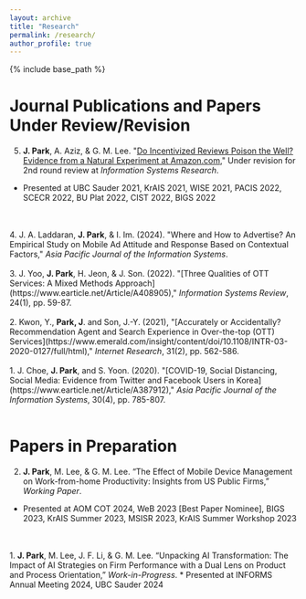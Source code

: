 ```yaml
---
layout: archive
title: "Research"
permalink: /research/
author_profile: true
---
```


{% include base_path %}

Journal Publications and Papers Under Review/Revision
======
5. <b>J. Park</b>, A. Aziz, & G. M. Lee. "[Do Incentivized Reviews Poison the Well? Evidence from a Natural Experiment at Amazon.com](https://papers.ssrn.com/sol3/papers.cfm?abstract_id=4718932)," Under revision for 2nd round review at <i>Information Systems Research</i>.
 * Presented at UBC Sauder 2021, KrAIS 2021, WISE 2021, PACIS 2022, SCECR 2022, BU Plat 2022, CIST 2022, BIGS 2022
<br>
<br>
4. J. A. Laddaran, <b>J. Park</b>, & I. Im. (2024). "Where and How to Advertise? An Empirical Study on Mobile Ad Attitude and Response Based on Contextual Factors," <i>Asia Pacific Journal of the Information Systems</i>.
<br>
<br>
3. J. Yoo, <b>J. Park</b>, H. Jeon, & J. Son. (2022). "[Three Qualities of OTT Services: A Mixed Methods Approach](https://www.earticle.net/Article/A408905)," <i>Information Systems Review</i>, 24(1), pp. 59-87.
<br>
<br>
2. Kwon, Y., <b>Park, J</b>. and Son, J.-Y. (2021), "[Accurately or Accidentally? Recommendation Agent and Search Experience in Over-the-top (OTT) Services](https://www.emerald.com/insight/content/doi/10.1108/INTR-03-2020-0127/full/html)," <i>Internet Research</i>, 31(2), pp. 562-586.
<br>
<br>
1. J. Choe, <b>J. Park</b>, and S. Yoon. (2020). "[COVID-19, Social Distancing, Social Media: Evidence from Twitter and Facebook Users in Korea](https://www.earticle.net/Article/A387912)," <i>Asia Pacific Journal of the Information Systems</i>, 30(4), pp. 785-807.
<br>
<br>

Papers in Preparation
======

2. <b>J. Park</b>, M. Lee, & G. M. Lee. “The Effect of Mobile Device Management on Work-from-home Productivity: Insights from US Public Firms,” <i>Working Paper</i>.
 * Presented at AOM COT 2024, WeB 2023 [Best Paper Nominee], BIGS 2023, KrAIS Summer 2023, MSISR 2023, KrAIS Summer Workshop 2023
<br>
<br>
1. <b>J. Park</b>, M. Lee, J. F. Li, & G. M. Lee. “Unpacking AI Transformation: The Impact of AI Strategies on Firm Performance with a Dual Lens on Product and Process Orientation,” <i>Work-in-Progress</i>.
 * Presented at INFORMS Annual Meeting 2024, UBC Sauder 2024
<br>

